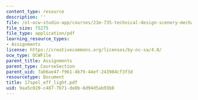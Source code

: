 ```yaml
---
content_type: resource
description: ''
file: /ol-ocw-studio-app/courses/21m-735-technical-design-scenery-mechanisms-and-special-effects-spring-2004/9aa5c020c4877b71de8b6d94d5ab93b8_17spel_eff_light.pdf
file_size: 75275
file_type: application/pdf
learning_resource_types:
- Assignments
license: https://creativecommons.org/licenses/by-nc-sa/4.0/
ocw_type: OCWFile
parent_title: Assignments
parent_type: CourseSection
parent_uid: 7ab6ae47-f961-4b79-44ef-243984cf3f3d
resourcetype: Document
title: 17spel_eff_light.pdf
uid: 9aa5c020-c487-7b71-de8b-6d94d5ab93b8
---
```

